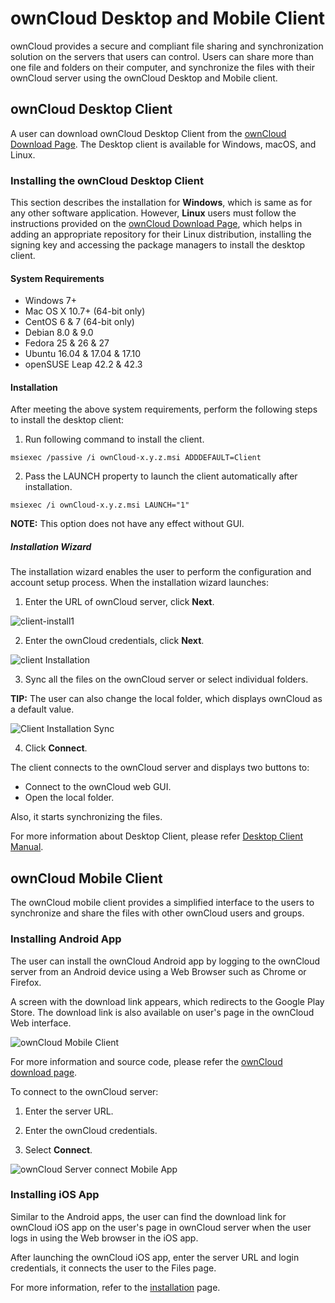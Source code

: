 # ownCloud Desktop and Mobile Client

ownCloud provides a secure and compliant file sharing and synchronization solution on the servers that users can control. Users can share more than one file and folders on their computer, and synchronize the files with their ownCloud server using the ownCloud Desktop and Mobile client.

## ownCloud Desktop Client

A user can download ownCloud Desktop Client from the [ownCloud Download Page](https://owncloud.com/download/#desktop-clients). The Desktop client is available for Windows, macOS, and Linux.

### Installing the ownCloud Desktop Client

This section describes the installation for **Windows**, which is same as for any other software application. However, **Linux** users must follow the instructions provided on the [ownCloud Download Page](https://owncloud.com/download/#desktop-clients), which helps in adding an appropriate repository for their Linux distribution, installing the signing key and accessing the package managers to install the desktop client.

#### System Requirements

- Windows 7+
- Mac OS X 10.7+ (64-bit only)
- CentOS 6 & 7 (64-bit only)
- Debian 8.0 & 9.0
- Fedora 25 & 26 & 27
- Ubuntu 16.04 & 17.04 & 17.10
- openSUSE Leap 42.2 & 42.3

#### Installation

After meeting the above system requirements, perform the following steps to install the desktop client:

1. Run following command to install the client.

  ```
  msiexec /passive /i ownCloud-x.y.z.msi ADDDEFAULT=Client
  ```

2. Pass the LAUNCH property to launch the client automatically after installation.

  ```
  msiexec /i ownCloud-x.y.z.msi LAUNCH="1"
  ```

  **NOTE:** This option does not have any effect without GUI.

##### Installation Wizard

The installation wizard enables the user to perform the configuration and account setup process. When the installation wizard launches:

1. Enter the URL of ownCloud server, click **Next**.

  ![client-install1](/images/2019/08/client-1.png)

2. Enter the ownCloud credentials, click **Next**.

  ![client Installation](/images/2019/08/client-2.png)

3. Sync all the files on the ownCloud server or select individual folders.

  **TIP:** The user can also change the local folder, which displays ownCloud as a default value.

  ![Client Installation Sync](/images/2019/08/client-3.png)

4. Click **Connect**.

  The client connects to the ownCloud server and displays two buttons to:

  - Connect to the ownCloud web GUI.
  - Open the local folder.

  Also, it starts synchronizing the files.

For more information about Desktop Client, please refer [Desktop Client Manual](https://doc.owncloud.com/desktop/2.5/).

## ownCloud Mobile Client

The ownCloud mobile client provides a simplified interface to the users to synchronize and share the files with other ownCloud users and groups.

### Installing Android App

The user can install the ownCloud Android app by logging to the ownCloud server from an Android device using a Web Browser such as Chrome or Firefox.

A screen with the download link appears, which redirects to the Google Play Store. The download link is also available on user's page in the ownCloud Web interface.

![ownCloud Mobile Client](/images/2019/08/android-1.png)

For more information and source code, please refer the [ownCloud download page](https://owncloud.org/download/#mobile).

To connect to the ownCloud server:

1. Enter the server URL.

2. Enter the ownCloud credentials.

3. Select **Connect**.

![ownCloud Server connect Mobile App](/images/2019/08/android-2.png)

### Installing iOS App

Similar to the Android apps, the user can find the download link for ownCloud iOS app on the user's page in ownCloud server when the user logs in using the Web browser in the iOS app.

After launching the ownCloud iOS app, enter the server URL and login credentials, it connects the user to the Files page.

For more information, refer to the [installation](https://owncloud.org/download/) page.
